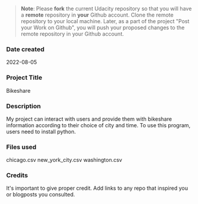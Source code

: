 >**Note**: Please **fork** the current Udacity repository so that you will have a **remote** repository in **your** Github account. Clone the remote repository to your local machine. Later, as a part of the project "Post your Work on Github", you will push your proposed changes to the remote repository in your Github account.

### Date created
2022-08-05

### Project Title
Bikeshare

### Description
My project can interact with users and provide them with bikeshare information according to their choice of city and time. To use this program, users need to install python.


### Files used
chicago.csv
new_york_city.csv
washington.csv

### Credits
It's important to give proper credit. Add links to any repo that inspired you or blogposts you consulted.
